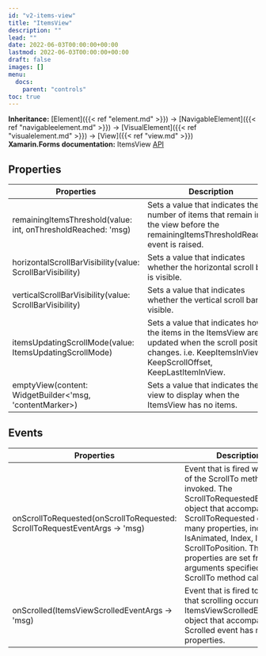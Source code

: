 ```yaml
---
id: "v2-items-view"
title: "ItemsView"
description: ""
lead: ""
date: 2022-06-03T00:00:00+00:00
lastmod: 2022-06-03T00:00:00+00:00
draft: false
images: []
menu:
  docs:
    parent: "controls"
toc: true
---
```


**Inheritance:** [Element]({{< ref "element.md" >}}) -> [NavigableElement]({{< ref "navigableelement.md" >}}) -> [VisualElement]({{< ref "visualelement.md" >}}) -> [View]({{< ref "view.md" >}})  
**Xamarin.Forms documentation:** ItemsView [API](https://docs.microsoft.com/en-us/dotnet/api/xamarin.forms.itemsview)

## Properties

| Properties | Description |
|--|--|
| remainingItemsThreshold(value: int, onThresholdReached: 'msg) | Sets a value that indicates the number of items that remain in the view before the remainingItemsThresholdReached event is raised. |
| horizontalScrollBarVisibility(value: ScrollBarVisibility) | Sets a value that indicates whether the horizontal scroll bar is visible. |
| verticalScrollBarVisibility(value: ScrollBarVisibility) | Sets a value that indicates whether the vertical scroll bar is visible. |
| itemsUpdatingScrollMode(value: ItemsUpdatingScrollMode) | Sets a value that indicates how the items in the ItemsView are updated when the scroll position changes. i.e. KeepItemsInView, KeepScrollOffset, KeepLastItemInView. |
| emptyView(content: WidgetBuilder<'msg, 'contentMarker>) | Sets a value that indicates the view to display when the ItemsView has no items. |

## Events

| Properties | Description |
|--|--|
| onScrollToRequested(onScrollToRequested: ScrollToRequestEventArgs -> 'msg) | Event that is fired when one of the ScrollTo methods is invoked. The ScrollToRequestedEventArgs object that accompanies the ScrollToRequested event has many properties, including IsAnimated, Index, Item, and ScrollToPosition. These properties are set from the arguments specified in the ScrollTo method calls. |
| onScrolled(ItemsViewScrolledEventArgs -> 'msg) | Event that is fired to indicate that scrolling occurred. The ItemsViewScrolledEventArgs object that accompanies the Scrolled event has many properties. |
